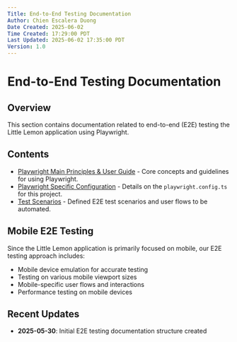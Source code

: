 ```yaml
---
Title: End-to-End Testing Documentation
Author: Chien Escalera Duong
Date Created: 2025-06-02
Time Created: 17:29:00 PDT
Last Updated: 2025-06-02 17:35:00 PDT
Version: 1.0
---
```


# End-to-End Testing Documentation

## Overview

This section contains documentation related to end-to-end (E2E) testing the Little Lemon application using Playwright.

## Contents

- [Playwright Main Principles & User Guide](./playwright-main-principles.md) - Core concepts and guidelines for using Playwright.
- [Playwright Specific Configuration](./playwright-little-lemon-config.md) - Details on the `playwright.config.ts` for this project.
- [Test Scenarios](./test-scenarios.md) - Defined E2E test scenarios and user flows to be automated.

## Mobile E2E Testing

Since the Little Lemon application is primarily focused on mobile, our E2E testing approach includes:
- Mobile device emulation for accurate testing
- Testing on various mobile viewport sizes
- Mobile-specific user flows and interactions
- Performance testing on mobile devices

## Recent Updates

- **2025-05-30**: Initial E2E testing documentation structure created
